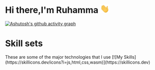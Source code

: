 <h1> Hi there,I'm Ruhamma <img  src="https://raw.githubusercontent.com/ABSphreak/ABSphreak/master/gifs/Hi.gif" width="30px"></h1>

[![Ashutosh's github activity graph](https://github-readme-activity-graph.vercel.app/graph?username=Ruhamma&theme=github-compact)](https://github.com/ashutosh00710/github-readme-activity-graph)

<h1>Skill sets</h1>
These are some of the major technologies that I use
[![My Skills](https://skillicons.dev/icons?i=js,html,css,wasm)](https://skillicons.dev)

